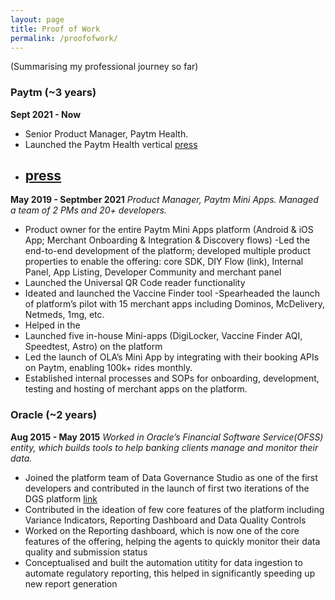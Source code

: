 ```yaml
---
layout: page
title: Proof of Work
permalink: /proofofwork/
---
```

(Summarising my professional journey so far)

### Paytm (~3 years) ###

**Sept 2021 - Now**
- Senior Product Manager, Paytm Health.
- Launched the Paytm Health vertical  [press](https://twitter.com/Paytm/status/1479712862746517506)  
- [press](https://www.livemint.com/technology/paytm-users-can-now-create-their-health-id-know-its-benefits-11640596211499.html)
  -

**May 2019 - Septmber 2021**
*Product Manager, Paytm Mini Apps. Managed a team of 2 PMs and 20+ developers.*
  - Product owner for the entire Paytm Mini Apps platform (Android & iOS App; Merchant Onboarding & Integration & Discovery flows)
  -Led the end-to-end development of the platform; developed multiple product properties to enable the offering: core SDK, DIY Flow (link), Internal Panel, App Listing, Developer Community and merchant panel
  - Launched the Universal QR Code reader functionality
  - Ideated and launched the Vaccine Finder tool
  -Spearheaded the launch of platform’s pilot with 15 merchant apps including Dominos, McDelivery, Netmeds, 1mg, etc.
  - Helped in the
  - Launched five in-house Mini-apps (DigiLocker, Vaccine Finder AQI, Speedtest, Astro) on the platform
  - Led the launch of OLA’s Mini App by integrating with their booking APIs on Paytm, enabling 100k+ rides monthly.
  - Established internal processes and SOPs for onboarding, development, testing and hosting of merchant apps on the platform.



### Oracle (~2 years) ###

**Aug 2015 - May 2015**
*Worked in Oracle’s Financial Software Service(OFSS) entity, which builds tools to help banking clients manage and monitor their data.*
  - Joined the platform team of Data Governance Studio as one of the first developers and contributed in the launch of first two iterations of the DGS platform [link](https://www.oracle.com/a/ocom/docs/industries/financial-services/ds-ofs-dgrr-3714726.pdf)
  - Contributed in the ideation of few core features of the platform including Variance Indicators, Reporting Dashboard and Data Quality Controls 
  - Worked on the Reporting dashboard, which is now one of the core features of the offering, helping the agents to quickly monitor their data quality and submission status
  - Conceptualised and built the automation utitity for data ingestion to automate regulatory reporting, this helped in significantly speeding up new report generation

